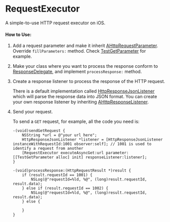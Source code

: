 # RequestExecutor
A simple-to-use HTTP request executor on iOS.

#### How to Use:

1. Add a request parameter and make it inherit [AHttpRequestParameter](RequestExecutor/RequestExecutor/Core/AHttpRequestParameter.h). Override `fillParameters:` method. Check [TestGetParameter](RequestExecutor/RequestExecutor/TestParameters.h) for example.
2. Make your class where you want to process the response conform to [ResponseDelegate](RequestExecutor/RequestExecutor/Core/RequestProtocol.h), and implement `processResponse:` method.
3. Create a response listener to process the response of the HTTP request.
    
     There is a  default implementation called [HttpResponseJsonListener](RequestExecutor/RequestExecutor/Core/HttpResponseJsonListener.h) which will parse the response data into JSON format. You can create your own response listener by inheriting  [AHttpResponseListener](RequestExecutor/RequestExecutor/Core/AHttpResponseListener.h).
    
3. Send your request.

    To send a `GET` request, for example, all the code you need is:
    
    ```
    -(void)sendGetRequest {
        NSString *url = @"your url here";
        HttpResponseJsonListener *listener = [HttpResponseJsonListener instanceWithRequestId:1001 observer:self]; // 1001 is used to identify a request from another
        [RequestExecutor executeAsyncGet:url parameter:[[TestGetParameter alloc] init] responseListener:listener];
    }
    
    -(void)processResponse:(HttpRequestResult *)result {
        if (result.requestId == 1001) {
            NSLog(@"requestId=%ld, %@", (long)result.requestId, result.data);
        } else if (result.requestId == 1002) {
            NSLog(@"requestId=%ld, %@", (long)result.requestId, result.data);
        } else {
            
        }
    }

    ```

